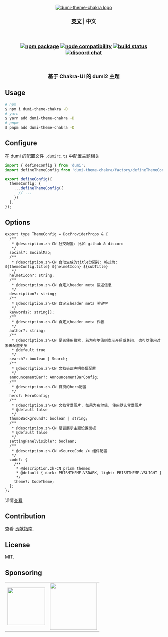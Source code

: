 <p align="center">
  <a href="https://dumi-chakra.deno.dev" target="_blank" rel="noopener noreferrer">
    <img style="max-width: 100%" src="https://cdn.jsdelivr.net/gh/innocces/dumi-theme-chakra/src/media/dumi-theme-chakra.png" alt="dumi-theme-chakra logo" />
  </a>
  <br />
  <h3 align="center">
  <span>
    <a href="./README.md">英文</a> | 
    <a>中文</a>
  </span>
  <h3>
</p>
<br />
<p align="center">
  <a href="https://www.npmjs.com/package/dumi-theme-chakra"><img src="https://img.shields.io/npm/v/dumi-theme-chakra" alt="npm package"></a>
  <a href="https://nodejs.org/en/about/releases/"><img src="https://img.shields.io/node/v/dumi-theme-chakra" alt="node compatibility"></a>
  <a href="https://github.com/innocces/dumi-theme-chakra/actions/workflows/deploy-deno.yml"><img src="https://github.com/innocces/dumi-theme-chakra/actions/workflows/deploy-deno.yml/badge.svg?branch=main" alt="build status"></a>
  <a href="https://discord.gg/N82HK72uJk"><img src="https://img.shields.io/badge/chat-discord-blue?style=flat&logo=discord" alt="discord chat"></a>
</p>
<br />
<div align="center">
  <p>基于 Chakra-UI 的 dumi2 主题<p>
</div>

## Usage

```bash
# npm
$ npm i dumi-theme-chakra -D
# yarn
$ yarn add dumi-theme-chakra -D
# pnpm
$ pnpm add dumi-theme-chakra -D
```

## Configure

在 dumi 的配置文件 `.dumirc.ts` 中配置主题相关

```ts
import { defineConfig } from 'dumi';
import defineThemeConfig from 'dumi-theme-chakra/factory/defineThemeConfig.ts'

export defineConfig({
  themeConfig: {
    ...defineThemeConfig({
      // ...
    })
  },
});
```

## Options

```tsx
export type ThemeConfig = DocProviderProps & {
  /**
   * @description.zh-CN 社交配置: 比如 github & discord
   */
  social?: SocialMap;
  /**
   * @description.zh-CN 自动生成的title分隔符: 格式为: ${themeConfig.title} ${helmetIcon} ${subTitle}
   */
  helmetIcon?: string;
  /**
   * @description.zh-CN 自定义header meta 描述信息
   */
  description?: string;
  /**
   * @description.zh-CN 自定义header meta 关键字
   */
  keywords?: string[];
  /**
   * @description.zh-CN 自定义header meta 作者
   */
  author?: string;
  /**
   * @description.zh-CN 是否使用搜索. 若为布尔值则表示开启或关闭. 也可以使用对象来配置更多
   * @default true
   */
  search?: boolean | Search;
  /**
   * @description.zh-CN 文档头部声明条幅配置
   */
  announcementBar?: AnnouncementBarConfig;
  /**
   * @description.zh-CN 首页的hero配置
   */
  hero?: HeroConfig;
  /**
   * @description.zh-CN 文档背景图片. 如果为布尔值, 使用默认背景图片
   * @default false
   */
  thumbBackground?: boolean | string;
  /**
   * @description.zh-CN 是否展示主题设置面板
   * @default false
   */
  settingPanelVisible?: boolean;
  /**
   * @description.zh-CN <SourceCode /> 组件配置
   */
  code?: {
    /**
     * @description.zh-CN prism themes
     * @default { dark: PRISMTHEME.VSDARK, light: PRISMTHEME.VSLIGHT }
     */
    theme?: CodeTheme;
  };
};
```

详情[查看](./src/types.ts)

## Contribution

查看 [贡献指南](CONTRIBUTING.md).

## License

[MIT](LICENSE).

## Sponsoring

<table>
  <tr align="center">
    <td>
      <a href="https://www.buymeacoffee.com/innocces" target="_blank">
        <img width="120" src="https://api.iconify.design/simple-icons:buymeacoffee.svg">
      </a>
    </td>
    <td>
      <a href="https://afdian.net/a/innocces" target="_blank">
        <img width="150" src="https://cdn.jsdelivr.net/gh/innocces/DrawingBed/2022-12-04/1670124736895-afdian.png">
      </a>
    </td>
  </tr>
</table>
